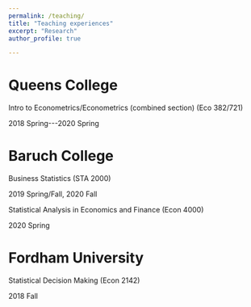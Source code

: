 ```yaml
---
permalink: /teaching/
title: "Teaching experiences"
excerpt: "Research"
author_profile: true

---
```


Queens College
======
Intro to Econometrics/Econometrics (combined section) (Eco 382/721)              

2018 Spring---2020 Spring

Baruch College
======
Business Statistics (STA 2000) 

2019 Spring/Fall, 2020 Fall

Statistical Analysis in Economics and Finance (Econ 4000)

2020 Spring

Fordham University
======
Statistical Decision Making (Econ 2142)

2018 Fall
